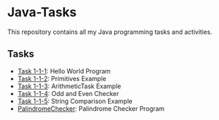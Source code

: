 # Java-Tasks
This repository contains all my Java programming tasks and activities.

## Tasks
- [Task 1-1-1](/Task-1-1-1): Hello World Program
- [Task 1-1-2](/Task-1-1-2): Primitives Example
- [Task 1-1-3](/Task-1-1-3): ArithmeticTask Example
- [Task 1-1-4](/Task-1-1-4): Odd and Even Checker
- [Task 1-1-5](/Task-1-1-5): String Comparison Example
- [PalindromeChecker](/PalindromeChecker): Palindrome Checker Program
